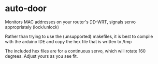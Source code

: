 auto-door
=========

Monitors MAC addresses on your router's DD-WRT, signals servo appropriately (lock/unlock)

Rather than trying to use the (unsupported) makefiles, it is best to compile with the arduino IDE and copy the hex file that is written to /tmp

The included hex files are for a continuous servo, which will rotate 160 degrees. Adjust yours as you see fit.
